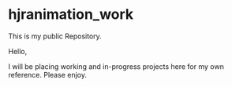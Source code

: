 # hjranimation_work
This is my public Repository.

Hello, 

I will be placing working and in-progress projects here for my own reference. Please enjoy.  
